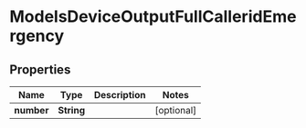 

# ModelsDeviceOutputFullCalleridEmergency

## Properties

Name | Type | Description | Notes
------------ | ------------- | ------------- | -------------
**number** | **String** |  |  [optional]




